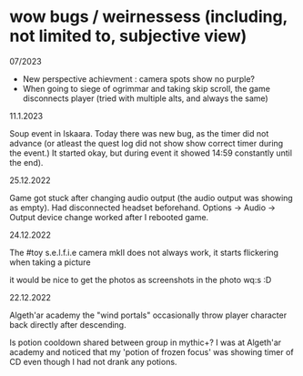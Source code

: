 
# wow bugs / weirnessess  (including, not limited to, subjective view)

07/2023

* New perspective achievment : camera spots show no purple?
* When going to siege of ogrimmar and taking skip scroll, the game disconnects player (tried with multiple alts, and always the same)


11.1.2023

Soup event in Iskaara. Today there was new bug, as the timer did not advance (or atleast the quest log did not show show correct timer during the event.)   It started okay, but during event it showed 14:59 constantly until the end).



25.12.2022

Game got stuck after changing audio output (the audio output was showing as empty). Had disconnected headset beforehand. Options -> Audio -> Output device change worked after I rebooted game.


24.12.2022

The #toy s.e.l.f.i.e camera mkII  does not always work, it starts flickering when taking a picture


it would be nice to get the photos as screenshots in the photo wq:s :D


22.12.2022

Algeth'ar academy the "wind portals" occasionally throw player character back directly after descending.


Is potion cooldown shared between group in mythic+? I was at Algeth'ar academy and noticed that my 'potion of frozen focus' was showing timer of CD even though I had not drank any potions. 

